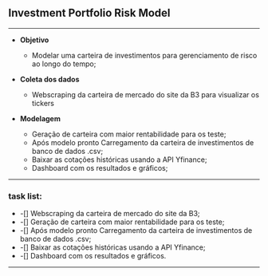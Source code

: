 ## Investment Portfolio Risk Model
***

* __Objetivo__
    - Modelar uma carteira de investimentos para gerenciamento de risco ao longo do tempo;

* __Coleta dos dados__
    - Webscraping da carteira de mercado do site da B3 para visualizar os tickers

* __Modelagem__
    - Geração de carteira com maior rentabilidade para os teste;
    - Após modelo pronto Carregamento da carteira de investimentos de banco de dados .csv;
    - Baixar as cotações históricas usando a API Yfinance;
    - Dashboard com os resultados e gráficos;

***
### task list:
* -[] Webscraping da carteira de mercado do site da B3;
* -[] Geração de carteira com maior rentabilidade para os teste;
* -[] Após modelo pronto Carregamento da carteira de investimentos de banco de dados .csv;
* -[] Baixar as cotações históricas usando a API Yfinance;
* -[] Dashboard com os resultados e gráficos.

***